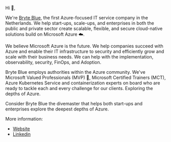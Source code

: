 Hi :wave:, 

We're [Bryte Blue](https://www.bryte.blue), the first Azure-focused IT service company in the Netherlands. We help start-ups, scale-ups, and enterprises in both the public and private sector create scalable, flexible, and secure cloud-native solutions build on Microsoft Azure ☁️.

We believe Microsoft Azure is the future. We help companies succeed with Azure and enable their IT infrastructure to security and efficiently grow and scale with their business needs. We can help with the implementation, observability, security, FinOps, and Adoption.

Bryte Blue employs authorities within the Azure community. We've Microsoft Valued Professionals (MVP) 🥇, Microsoft Certified Trainers (MCT), Azure Kubernetes Service and containerization experts on board who are ready to tackle each and every challenge for our clients. Exploring the depths of Azure. 

Consider Bryte Blue the divemaster that helps both start-ups and enterprises explore the deepest depths of Azure. 

More information:

- [Website](https://www.bryte.blue)
- [Linkedin](https://www.linkedin.com/company/73014718)
